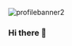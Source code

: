 ![profilebanner2](https://user-images.githubusercontent.com/80626529/145798335-4579834a-c188-48f0-8f27-f52f6feaf435.gif)
### Hi there 👋

<!--
**SumitKumar-2000/SumitKumar-2000** is a ✨ _special_ ✨ repository because its `README.md` (this file) appears on your GitHub profile.

Here are some ideas to get you started:

- 🔭 I’m currently working on ...
- 🌱 I’m currently learning ...
- 👯 I’m looking to collaborate on ...
- 🤔 I’m looking for help with ...
- 💬 Ask me about ...
- 📫 How to reach me: ...
- 😄 Pronouns: ...
- ⚡ Fun fact: ...
-->
